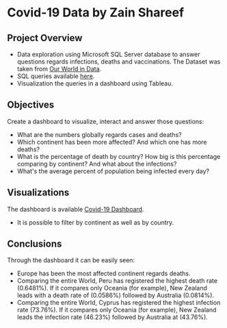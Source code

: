 # Covid-19 Data by Zain Shareef

## Project Overview
- Data exploration using Microsoft SQL Server database to answer questions regards infections, deaths and vaccinations. The Dataset was taken from [Our World in Data](https://ourworldindata.org/covid-deaths).
- SQL queries available [here](https://github.com/zainsh1/Zain_Covid19/blob/main/sql_queries).
- Visualization the queries in a dashboard using Tableau.


## Objectives
Create a dashboard to visualize, interact and answer those questions:
* What are the numbers globally regards cases and deaths?
* Which continent has been more affected? And which one has more deaths?
* What is the percentage of death by country? How big is this percentage comparing by continent? And what about the infections?
* What's the average percent of population being infected every day?

## Visualizations
The dashboard is available [Covid-19 Dashboard](https://public.tableau.com/app/profile/zain.shareef7417/viz/Covid-19Dashboard_16879296650820/Covid-19Dashboard?publish=yes).
* It is possible to filter by continent as well as by country.

## Conclusions
Through the dashboard it can be easily seen:
* Europe has been the most affected continent regards deaths.
* Comparing the entire World, Peru has registered the highest death rate (0.6481%). If it compares only Oceania (for example), New Zealand leads with a death rate of (0.0586%) followed by Australia (0.0814%).
* Comparing the entire World, Cyprus has registered the highest infection rate (73.76%). If it compares only Oceania (for example), New Zealand leads the infection rate (46.23%) followed by Australia at (43.76%).
